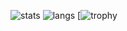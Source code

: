![stats](https://github-readme-stats-git-masterrstaa-rickstaa.vercel.app/api?username=VeyronSakai&show_icons=true)
![langs](https://github-readme-stats-git-masterrstaa-rickstaa.vercel.app/api/top-langs/?username=VeyronSakai&layout=compact&show_icons=true)
[![trophy](https://github-profile-trophy.vercel.app/?username=VeyronSakai)
